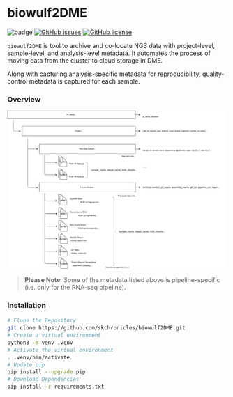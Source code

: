 # biowulf2DME

![badge](https://action-badges.now.sh/skchronicles/biowulf2DME?action=ci)  [![GitHub issues](https://img.shields.io/github/issues/skchronicles/biowulf2DME)](https://github.com/skchronicles/biowulf2DME/issues)  [![GitHub license](https://img.shields.io/github/license/skchronicles/biowulf2DME)](https://github.com/skchronicles/biowulf2DME/blob/master/LICENSE)

`biowulf2DME` is tool to archive and co-locate NGS data with project-level, sample-level, and analysis-level metadata. It automates the process of moving data from the cluster to cloud storage in DME.

Along with capturing analysis-specific metadata for reproducibility, quality-control metadata is captured for each sample.

### Overview
![DME Heirarchy](./assets/DME_Upload_Hierarchy.svg)

> **Please Note**: Some of the metadata listed above is pipeline-specific (i.e. only for the RNA-seq pipeline).

### Installation
```bash
# Clone the Repository
git clone https://github.com/skchronicles/biowulf2DME.git
# Create a virtual environment
python3 -m venv .venv
# Activate the virtual environment
. .venv/bin/activate
# Update pip
pip install --upgrade pip
# Download Dependencies
pip install -r requirements.txt
```
